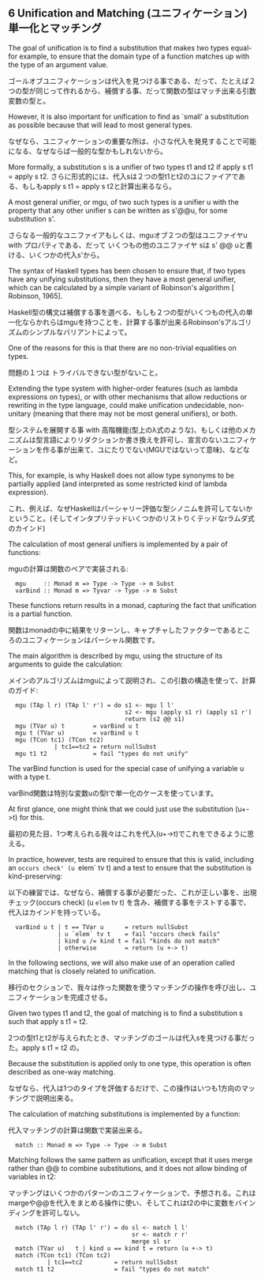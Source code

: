 ## 6  Unification and Matching (ユニフィケーション)単一化とマッチング

The goal of unification is to find a substitution that makes two types equal-for example, to ensure that the domain type of a function matches up with the type of an argument value.

ゴールオブユニフィケーションは代入を見つける事である、だって、たとえば２つの型が同じって作れるから、補償する事、だって関数の型はマッチ出来る引数変数の型と。

However, it is also important for unification to find as `small' a substitution as possible because that will lead to most general types.

なぜなら、ユニフィケーションの重要な所は、小さな代入を発見することで可能になる、なぜならば一般的な型かもしれないから。

More formally, a substitution s is a unifier of two types t1 and t2 if apply s t1 = apply s t2.
さらに形式的には、代入sは２つの型t1とt2のユにファイアである、もしもapply s t1 = apply s t2と計算出来るなら。


 A most general unifier, or mgu, of two such types is a unifier u with the property that any other unifier s can be written as s'@@u, for some substitution s'.

さらなる一般的なユニファイアもしくは、mguオブ２つの型はユニファイヤu with プロパティである、だって いくつもの他のユニファイヤ sは s' @@ uと書ける、いくつかの代入s'から。

The syntax of Haskell types has been chosen to ensure that, if two types have any unifying substitutions, then they have a most general unifier, which can be calculated by a simple variant of Robinson's algorithm [ Robinson, 1965].

Haskell型の構文は補償する事を選べる、もしも２つの型がいくつもの代入の単一化ならかれらはmguを持つことを、計算する事が出来るRobinson'sアルゴリズムのシンプルなバリアントによって。

One of the reasons for this is that there are no non-trivial equalities on types.

問題の１つは トライバルできない型がないこと。

 Extending the type system with higher-order features (such as lambda expressions on types), or with other mechanisms that allow reductions or rewriting in the type language, could make unification undecidable, non-unitary (meaning that there may not be most general unifiers), or both.

型システムを展開する事 with 高階機能(型上のλ式のような)、もしくは他のメカニズムは型言語によりリダクションか書き換えを許可し、宣言のないユニフィケーションを作る事が出来て、ユにたりでない(MGUではないって意味)、などなど。

This, for example, is why Haskell does not allow type synonyms to be partially applied (and interpreted as some restricted kind of lambda expression).

これ、例えば、なぜHaskellはパーシャリー評価な型シノニムを許可してないかということ。(そしてインタプリテッドいくつかのリストりくテッドなrラムダ式のカインド)

The calculation of most general unifiers is implemented by a pair of functions:

mguの計算は関数のペアで実装される:


	  mgu     :: Monad m => Type -> Type -> m Subst
	  varBind :: Monad m => Tyvar -> Type -> m Subst

These functions return results in a monad, capturing the fact that unification is a partial function.

関数はmonadの中に結果をリターンし、キャプチャしたファクターであるところのユニフィケーションはパーシャル関数です。

The main algorithm is described by mgu, using the structure of its arguments to guide the calculation:

メインのアルゴリズムはmguによって説明され、この引数の構造を使って、計算のガイド:

	  mgu (TAp l r) (TAp l' r') = do s1 <- mgu l l'
	                                 s2 <- mgu (apply s1 r) (apply s1 r')
	                                 return (s2 @@ s1)
	  mgu (TVar u) t        = varBind u t
	  mgu t (TVar u)        = varBind u t
	  mgu (TCon tc1) (TCon tc2)
	             | tc1==tc2 = return nullSubst
	  mgu t1 t2             = fail "types do not unify"

The varBind function is used for the special case of unifying a variable u with a type t.

varBind関数は特別な変数uの型tで単一化のケースを使っています。

At first glance, one might think that we could just use the substitution (u+->t) for this.

最初の見た目、1つ考えられる我々はこれを代入(u+->t)でこれをできるように思える。

 In practice, however, tests are required to ensure that this is valid, including an `occurs check' (u `elem` tv t) and a test to ensure that the substitution is kind-preserving:

以下の練習では、なぜなら、補償する事が必要だった、これが正しい事を、出現チェック(occurs check) (u `elem` tv t) を含み、補償する事をテストする事で、代入はカインドを持っている。

	  varBind u t | t == TVar u      = return nullSubst
	              | u `elem` tv t    = fail "occurs check fails"
	              | kind u /= kind t = fail "kinds do not match"
	              | otherwise        = return (u +-> t)

In the following sections, we will also make use of an operation called matching that is closely related to unification. 

移行のセクションで、我々は作った関数を使うマッチングの操作を呼び出し、ユニフィケーションを完成させる。

Given two types t1 and t2, the goal of matching is to find a substitution s such that apply s t1 = t2.

2つの型t1とt2が与えられたとき、マッチングのゴールは代入sを見つける事だった。apply s t1 = t2 の。

Because the substitution is applied only to one type, this operation is often described as one-way matching. 

なぜなら、代入は1つのタイプを評価するだけで、この操作はいつも1方向のマッチングで説明出来る。

The calculation of matching substitutions is implemented by a function:

代入マッチングの計算は関数で実装出来る。

	  match :: Monad m => Type -> Type -> m Subst

Matching follows the same pattern as unification, except that it uses merge rather than @@ to combine substitutions, and it does not allow binding of variables in t2:

マッチングはいくつかのパターンのユニフィケーションで、予想される。これはmargeや@@を代入をまとめる操作に使い、そしてこれはt2の中に変数をバインディングを許可しない。

	  match (TAp l r) (TAp l' r') = do sl <- match l l'
	                                   sr <- match r r'
	                                   merge sl sr
	  match (TVar u)   t | kind u == kind t = return (u +-> t)
	  match (TCon tc1) (TCon tc2)
	           | tc1==tc2         = return nullSubst
	  match t1 t2                 = fail "types do not match"

